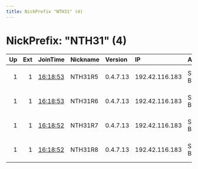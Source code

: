```yaml
---
title: NickPrefix "NTH31" (4)
---
```


# NickPrefix: "NTH31" (4)

|   Up |   Ext | JoinTime                                                                                              | Nickname   | Version   | IP             | AS        | CC   |   ORp |   Dirp | OS   | Contact                            |   eFamMembers |
|-----:|------:|:------------------------------------------------------------------------------------------------------|:-----------|:----------|:---------------|:----------|:-----|------:|-------:|:-----|:-----------------------------------|--------------:|
|    1 |     1 | [16:18:53](https://nusenu.github.io/OrNetStats/w/relay/662A6D86992F9415762DF30BF8D7C425DB2E439F.html) | NTH31R5    | 0.4.7.13  | 192.42.116.183 | SURF B.V. | nl   |  9004 |      0 | BSD  | email:mail nothingtohide.nl url:no |           258 |
|    1 |     1 | [16:18:53](https://nusenu.github.io/OrNetStats/w/relay/203351B143F7FD85A9797755586B08122186174E.html) | NTH31R6    | 0.4.7.13  | 192.42.116.183 | SURF B.V. | nl   |  9005 |      0 | BSD  | email:mail nothingtohide.nl url:no |           258 |
|    1 |     1 | [16:18:52](https://nusenu.github.io/OrNetStats/w/relay/26C840E9945AC3C83B65A14436E4B6493D04EE5A.html) | NTH31R7    | 0.4.7.13  | 192.42.116.183 | SURF B.V. | nl   |  9006 |      0 | BSD  | email:mail nothingtohide.nl url:no |           258 |
|    1 |     1 | [16:18:52](https://nusenu.github.io/OrNetStats/w/relay/8BF3E6871098D4E753CCA83B2A160431A0795987.html) | NTH31R8    | 0.4.7.13  | 192.42.116.183 | SURF B.V. | nl   |  9007 |      0 | BSD  | email:mail nothingtohide.nl url:no |           258 |
